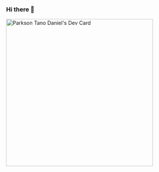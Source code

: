 ### Hi there 👋

<!--
**parkson-tano/parkson-tano** is a ✨ _special_ ✨ repository because its `README.md` (this file) appears on your GitHub profile.

Here are some ideas to get you started:

- 🔭 I’m currently working on ...
- 🌱 I’m currently learning ...
- 👯 I’m looking to collaborate on ...
- 🤔 I’m looking for help with ...
- 💬 Ask me about ...
- 📫 How to reach me: ...
- 😄 Pronouns: ...
- ⚡ Fun fact: ...
-->

<a href="https://app.daily.dev/tano"><img src="https://api.daily.dev/devcards/9c37efaf5a5741fc8a150aa845ba40eb.png?r=zti" width="400" alt="Parkson Tano Daniel's Dev Card"/></a>
